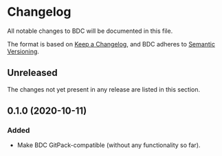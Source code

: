 # Changelog

All notable changes to BDC will be documented in this file.

The format is based on [Keep a Changelog](https://keepachangelog.com/en/1.0.0/), and BDC adheres to [Semantic Versioning](https://semver.org/spec/v2.0.0.html).

## Unreleased

The changes not yet present in any release are listed in this section.

## 0.1.0 (2020-10-11)

### Added

* Make BDC GitPack-compatible (without any functionality so far).
